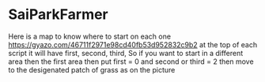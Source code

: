 # SaiParkFarmer
Here is a map to know where to start on each one https://gyazo.com/46711f2971e98cd40fb53d952832c9b2
at the top of each script it will have first, second, third, So if you want to start in a different 
area then the first area then put first = 0 and second or third = 2 then move to the desigenated patch of grass as on the picture
